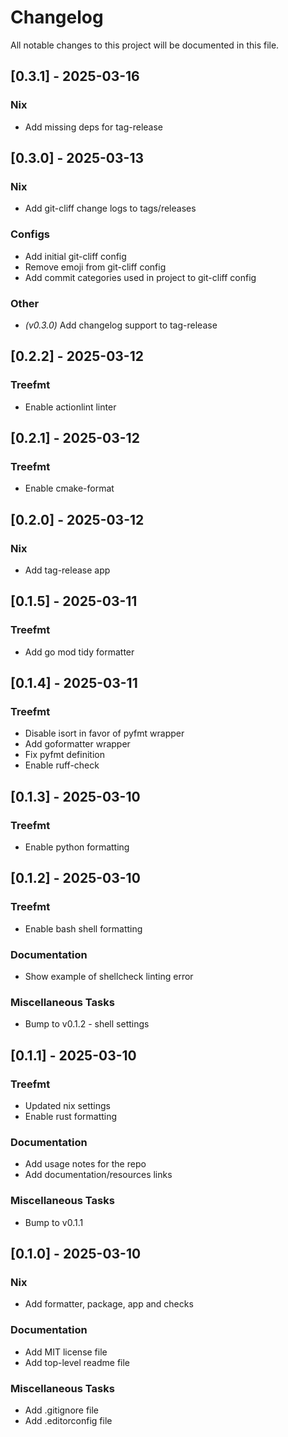 # Changelog

All notable changes to this project will be documented in this file.

## [0.3.1] - 2025-03-16

### Nix

- Add missing deps for tag-release

## [0.3.0] - 2025-03-13

### Nix

- Add git-cliff change logs to tags/releases

### Configs

- Add initial git-cliff config
- Remove emoji from git-cliff config
- Add commit categories used in project to git-cliff config

### Other

- *(v0.3.0)* Add changelog support to tag-release

## [0.2.2] - 2025-03-12

### Treefmt

- Enable actionlint linter

## [0.2.1] - 2025-03-12

### Treefmt

- Enable cmake-format

## [0.2.0] - 2025-03-12

### Nix

- Add tag-release app

## [0.1.5] - 2025-03-11

### Treefmt

- Add go mod tidy formatter

## [0.1.4] - 2025-03-11

### Treefmt

- Disable isort in favor of pyfmt wrapper
- Add goformatter wrapper
- Fix pyfmt definition
- Enable ruff-check

## [0.1.3] - 2025-03-10

### Treefmt

- Enable python formatting

## [0.1.2] - 2025-03-10

### Treefmt

- Enable bash shell formatting

### Documentation

- Show example of shellcheck linting error

### Miscellaneous Tasks

- Bump to v0.1.2 - shell settings

## [0.1.1] - 2025-03-10

### Treefmt

- Updated nix settings
- Enable rust formatting

### Documentation

- Add usage notes for the repo
- Add documentation/resources links

### Miscellaneous Tasks

- Bump to v0.1.1

## [0.1.0] - 2025-03-10

### Nix

- Add formatter, package, app and checks

### Documentation

- Add MIT license file
- Add top-level readme file

### Miscellaneous Tasks

- Add .gitignore file
- Add .editorconfig file

<!-- generated by git-cliff -->
